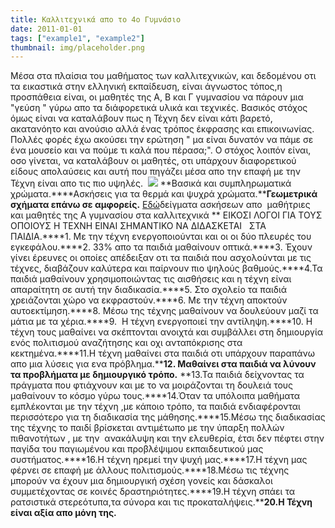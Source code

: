 ```yaml
---
title: Καλλιτεχνικά απο το 4ο Γυμνάσιο
date: 2011-01-01
tags: ["example1", "example2"]
thumbnail: img/placeholder.png
---
```

Μέσα στα πλαίσια του μαθήματος των καλλιτεχνικών, και δεδομένου οτι τα εικαστικά στην ελληνική εκπαίδευση, είναι άγνωστος τόπος,η προσπάθεια είναι, οι μαθητές της Α, Β και Γ γυμνασίου να πάρουν μια "γεύση " γύρω απο τα διάφορετικά υλικά και τεχνικές. Βασικός στόχος όμως είναι να καταλάβουν πως η Τέχνη δεν είναι κάτι βαρετό, ακατανόητο και ανούσιο αλλά ένας τρόπος έκφρασης και επικοινωνίας. Πολλές φορές έχω ακούσει την ερώτηση " μα είναι δυνατόν να πάμε σε ένα μουσείο και να πούμε τι καλά που πέρασα;". Ο στόχος λοιπόν είναι, οσο γίνεται, να καταλάβουν οι μαθητές, οτι υπάρχουν διαφορετικού είδους απολαύσεις και αυτή που πηγάζει μέσα απο την επαφή με την Τέχνη είναι απο τις πιο υψηλές.  
![](http://clipartradio.gr/wp-content/uploads/2012/06/art-pic2.jpg) 
**Βασικά και συμπληρωματικά χρώματα.****Ασκήσεις για τα θερμά και ψυχρά χρώματα.****Γεωμετρικά σχήματα επάνω σε αμφορείς.** 
[Εδώ](https://www.dropbox.com/sh/4966ax9i3nfmwyz/AHEHDO5TsS)δείγματα ασκήσεων απο  
μαθήτριες και μαθητές της Α γυμνασίου στα καλλιτεχνικά 
** EIΚΟΣΙ ΛΟΓΟΙ ΓΙΑ ΤΟΥΣ ΟΠΟΙΟΥΣ Η ΤΕΧΝΗ ΕΙΝΑΙ ΣΗΜΑΝΤΙΚΟ ΝΑ ΔΙΔΑΣΚΕΤΑΙ   ΣΤΑ ΠΑΙΔΙΑ.****1\. Με την τέχνη ενεργοποιούνται και οι οι δύο πλευρές του εγκεφάλου.****2\. 33% απο τα παιδιά μαθαίνουν οπτικά.****3\. Έχουν γίνει έρευνες οι οποίες απέδειξαν οτι τα παιδιά που ασχολούνται με τις τέχνες, διαβάζουν καλύτερα και παίρνουν πιο ψηλούς βαθμούς.****4.Τα παιδιά μαθαίνουν χρησιμοποιώντας τις αισθήσεις και η τέχνη είναι απαραίτητη σε αυτή την διαδικασία.****5\. Στο σχολείο τα παιδιά χρειάζονται χώρο να εκφραστούν.****6\. Με την τέχνη αποκτούν  αυτοεκτίμηση.****8\. Μέσω της τέχνης μαθαίνουν να δουλεύουν μαζί τα μάτια με τα χέρια.****9.  Η τέχνη ενεργοποιεί την αντίληψη.****10\. Η τέχνη τους μαθαίνει να σκέπτονται ανοιχτά και συμβάλλει στη δημιουργία ενός πολιτισμού αναζήτησης και οχι ανταπόκρισης στα κεκτημένα.****11.Η τέχνη μαθαίνει στα παιδιά οτι υπάρχουν παραπάνω απο μια λύσεις για ενα πρόβλημα.****12\. Μαθαίνει στα παιδιά να λύνουν τα προβλήματα με δημιουργικό τρόπο.** 
**13.Τα παιδιά δείχνοντας τα πράγματα που φτιάχνουν και με το να μοιράζονται τη δουλειά τους μαθαίνουν το κόσμο γύρω τους.****14.Όταν τα υπόλοιπα μαθήματα εμπλέκονται με την τέχνη ,με κάποιο τρόπο, τα παιδιά ενδιαφέρονται περισσότερο για τη διαδικασία της μάθησης.****15.Μέσω της διαδικασίας της τέχνης το παιδί βρίσκεται αντιμέτωπο με την ύπαρξη πολλών πιθανοτήτων , με την  ανακάλυψη και την ελευθερία, έτσι δεν πέφτει στην παγίδα του παγιωμένου και προβλέψιμου εκπαιδευτικού μας συστήματος.****16.Η τέχνη ηρεμεί την ψυχή μας.****17.Η τέχνη μας φέρνει σε επαφή με άλλους πολιτισμούς.****18.Μέσω τις τέχνης μπορούν να έχουν μια δημιουργική σχέση γονείς και δάσκαλοι συμμετέχοντας σε κοινές δραστηριότητες.****19.Η τέχνη σπάει τα ρατσιστικά στερεότυπα,τα σύνορα και τις προκαταλήψεις.****20.Η Τέχνη είναι αξία απο μόνη της.**
